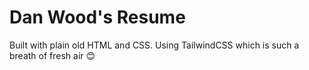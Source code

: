 # Dan Wood's Resume

Built with plain old HTML and CSS. Using TailwindCSS which is such a breath of fresh air 😊

